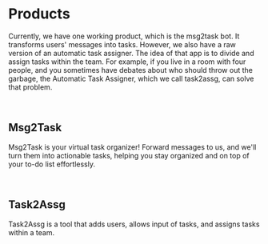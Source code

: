 # Products

Currently, we have one working product, which is the msg2task bot. It transforms users' messages into tasks. However, we also have a raw version of an automatic task assigner. The idea of that app is to divide and assign tasks within the team. For example, if you live in a room with four people, and you sometimes have debates about who should throw out the garbage, the Automatic Task Assigner, which we call task2assg, can solve that problem.

<br>

## Msg2Task

Msg2Task is your virtual task organizer! Forward messages to us, and we'll turn them into actionable tasks, helping you stay organized and on top of your to-do list effortlessly.

<br>

## Task2Assg

Task2Assg is a tool that adds users, allows input of tasks, and assigns tasks within a team.

<br>

